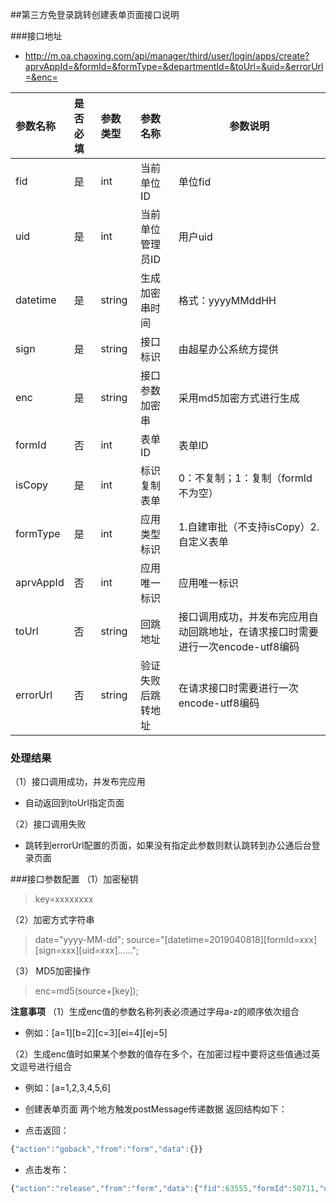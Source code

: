 ##第三方免登录跳转创建表单页面接口说明

###接口地址
* http://m.oa.chaoxing.com/api/manager/third/user/login/apps/create?aprvAppId=&formId=&formType=&departmentId=&toUrl=&uid=&errorUrl=&enc=

|参数名称|是否必填|参数类型|参数名称|参数说明|
|:----    |:----|:----- |:-----   |-----   |
|fid      |是  |int | 当前单位ID    |单位fid|
|uid      |是  |int | 当前单位管理员ID    |用户uid|
|datetime |是  |string |生成加密串时间   | 格式：yyyyMMddHH|
|sign     |是  |string | 接口标识    | 由超星办公系统方提供|
|enc      |是  |string | 接口参数加密串    |采用md5加密方式进行生成|
|formId   |否  |int | 表单ID    | 表单ID|
|isCopy   |是  |int | 标识复制表单    |0：不复制；1：复制（formId不为空）|
|formType |是  |int | 应用类型标识    | 1.自建审批（不支持isCopy）2. 自定义表单|
|aprvAppId   |否  |int | 应用唯一标识   | 应用唯一标识|
|toUrl   |否  |string | 回跳地址    | 接口调用成功，并发布完应用自动回跳地址，在请求接口时需要进行一次encode-utf8编码|
|errorUrl |否  |string | 验证失败后跳转地址    | 在请求接口时需要进行一次encode-utf8编码|

 
### 处理结果
（1）接口调用成功，并发布完应用

* 自动返回到toUrl指定页面
  
（2）接口调用失败

* 跳转到errorUrl配置的页面，如果没有指定此参数则默认跳转到办公通后台登录页面

###接口参数配置
（1）加密秘钥
> key=xxxxxxxx

（2）加密方式字符串
> date="yyyy-MM-dd";
> source="[datetime=2019040818][formId=xxx][sign=xxx][uid=xxx]……";

（3） MD5加密操作
> enc=md5(source+[key]);

**注意事项**
（1）生成enc值的参数名称列表必须通过字母a-z的顺序依次组合

* 例如：[a=1][b=2][c=3][ei=4][ej=5]

（2）生成enc值时如果某个参数的值存在多个，在加密过程中要将这些值通过英文逗号进行组合

* 例如：[a=1,2,3,4,5,6]

* 创建表单页面 两个地方触发postMessage传递数据 返回结构如下：
* 点击返回：
```js
{"action":"goback","from":"form","data":{}}
```
* 点击发布：
```js
{"action":"release","from":"form","data":{"fid":63555,"formId":50711,"uid":73361131,"formType":2,"pcUrl":"http://t.chaoxing.com/front/web/micro/api/gopage?backUrl=http%3A%2F%2Ft.chaoxing.com%2Ffront%2Fweb%2Fapps%2Fforms%2Ffore%2Fapply%3Fid%3D50711%26formAppId%3D%26enc%3D277c1eb523842377c429c6718453a172","name":"第三方","icon":"http://pan-yz.chaoxing.com/thumbnail/origin/2d87595486b0f93e4a01d26e1c4b52be","openAddr":"http://t.chaoxing.com/front/apps/forms/fore/apply?id=50711&formAppId=&enc=277c1eb523842377c429c6718453a172","wechatUrl":"http://t.chaoxing.com/front/apps/forms/fore/apply?id=50711&formAppId=&enc=277c1eb523842377c429c6718453a172"}}
```